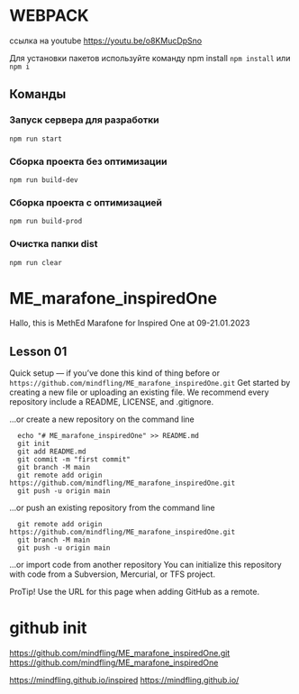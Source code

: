 # WEBPACK

ссылка на youtube
https://youtu.be/o8KMucDpSno

Для установки пакетов используйте команду npm install
`npm install` или `npm i`

## Команды

### Запуск сервера для разработки
```shell
npm run start
```

### Сборка проекта без оптимизации
```shell
npm run build-dev
```

### Сборка проекта с оптимизацией
```shell
npm run build-prod
```

### Очистка папки dist
```shell
npm run clear
```


# ME_marafone_inspiredOne

Hallo, this is MethEd Marafone for Inspired One 
at 09-21.01.2023
## Lesson 01


Quick setup — if you’ve done this kind of thing before
or	
`https://github.com/mindfling/ME_marafone_inspiredOne.git`
Get started by creating a new file or uploading an existing file. We recommend every repository include a README, LICENSE, and .gitignore.

…or create a new repository on the command line
```
  echo "# ME_marafone_inspiredOne" >> README.md
  git init
  git add README.md
  git commit -m "first commit"
  git branch -M main
  git remote add origin https://github.com/mindfling/ME_marafone_inspiredOne.git
  git push -u origin main
```

…or push an existing repository from the command line
```
  git remote add origin https://github.com/mindfling/ME_marafone_inspiredOne.git
  git branch -M main
  git push -u origin main
```

…or import code from another repository
You can initialize this repository with code from a Subversion, Mercurial, or TFS project.

 ProTip! Use the URL for this page when adding GitHub as a remote.


# github init

https://github.com/mindfling/ME_marafone_inspiredOne.git
https://github.com/mindfling/ME_marafone_inspiredOne

https://mindfling.github.io/inspired
https://mindfling.github.io/

